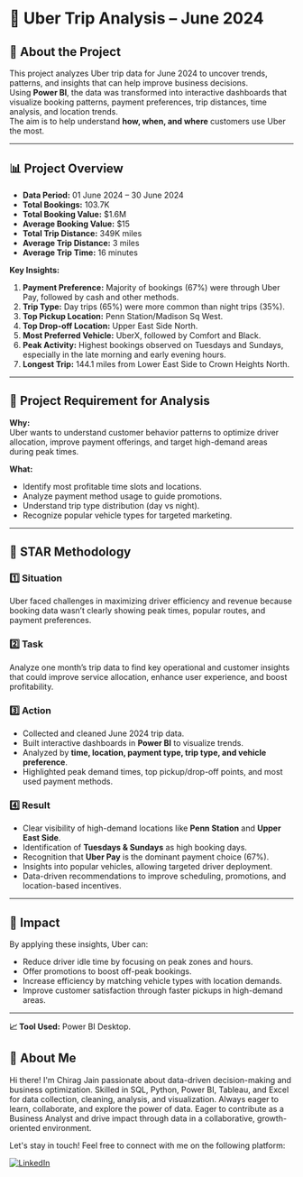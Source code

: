 # 🚖 Uber Trip Analysis – June 2024

## 📌 About the Project
This project analyzes Uber trip data for June 2024 to uncover trends, patterns, and insights that can help improve business decisions.  
Using **Power BI**, the data was transformed into interactive dashboards that visualize booking patterns, payment preferences, trip distances, time analysis, and location trends.  
The aim is to help understand **how, when, and where** customers use Uber the most.

---

## 📊 Project Overview
- **Data Period:** 01 June 2024 – 30 June 2024  
- **Total Bookings:** 103.7K  
- **Total Booking Value:** $1.6M  
- **Average Booking Value:** $15  
- **Total Trip Distance:** 349K miles  
- **Average Trip Distance:** 3 miles  
- **Average Trip Time:** 16 minutes  

**Key Insights:**
1. **Payment Preference:** Majority of bookings (67%) were through Uber Pay, followed by cash and other methods.  
2. **Trip Type:** Day trips (65%) were more common than night trips (35%).  
3. **Top Pickup Location:** Penn Station/Madison Sq West.  
4. **Top Drop-off Location:** Upper East Side North.  
5. **Most Preferred Vehicle:** UberX, followed by Comfort and Black.  
6. **Peak Activity:** Highest bookings observed on Tuesdays and Sundays, especially in the late morning and early evening hours.  
7. **Longest Trip:** 144.1 miles from Lower East Side to Crown Heights North.  

---

## 📌 Project Requirement for Analysis
**Why:**  
Uber wants to understand customer behavior patterns to optimize driver allocation, improve payment offerings, and target high-demand areas during peak times.  

**What:**  
- Identify most profitable time slots and locations.  
- Analyze payment method usage to guide promotions.  
- Understand trip type distribution (day vs night).  
- Recognize popular vehicle types for targeted marketing.  

---

## 📝 STAR Methodology

### 1️⃣ Situation
Uber faced challenges in maximizing driver efficiency and revenue because booking data wasn’t clearly showing peak times, popular routes, and payment preferences.

### 2️⃣ Task
Analyze one month’s trip data to find key operational and customer insights that could improve service allocation, enhance user experience, and boost profitability.

### 3️⃣ Action
- Collected and cleaned June 2024 trip data.  
- Built interactive dashboards in **Power BI** to visualize trends.  
- Analyzed by **time, location, payment type, trip type, and vehicle preference**.  
- Highlighted peak demand times, top pickup/drop-off points, and most used payment methods.  

### 4️⃣ Result
- Clear visibility of high-demand locations like **Penn Station** and **Upper East Side**.  
- Identification of **Tuesdays & Sundays** as high booking days.  
- Recognition that **Uber Pay** is the dominant payment choice (67%).  
- Insights into popular vehicles, allowing targeted driver deployment.  
- Data-driven recommendations to improve scheduling, promotions, and location-based incentives.  

---

## 📌 Impact
By applying these insights, Uber can:  
- Reduce driver idle time by focusing on peak zones and hours.  
- Offer promotions to boost off-peak bookings.  
- Increase efficiency by matching vehicle types with location demands.  
- Improve customer satisfaction through faster pickups in high-demand areas.

---

**📈 Tool Used:** Power BI Desktop.  

## 🌟 About Me

Hi there! I'm Chirag Jain passionate about data-driven decision-making and business optimization. 
Skilled in SQL, Python, Power BI, Tableau, and Excel for data collection, cleaning, analysis, and visualization.
Always eager to learn, collaborate, and explore the power of data.
Eager to contribute as a Business Analyst and drive impact through data in a collaborative, growth-oriented environment.

Let's stay in touch! Feel free to connect with me on the following platform:

[![LinkedIn](https://img.shields.io/badge/LinkedIn-0077B5?style=for-the-badge&logo=linkedin&logoColor=white)](https://www.linkedin.com/in/chirag-jain-998117295/)
